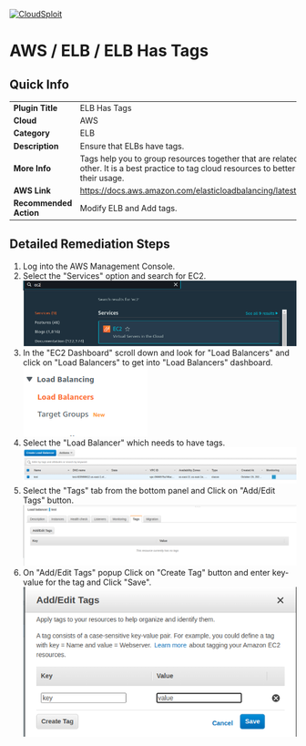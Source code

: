[![CloudSploit](https://cloudsploit.com/img/logo-new-big-text-100.png "CloudSploit")](https://cloudsploit.com)

# AWS / ELB / ELB Has Tags

## Quick Info

| | |
|-|-|
| **Plugin Title** | ELB Has Tags |
| **Cloud** | AWS |
| **Category** | ELB |
| **Description** | Ensure that ELBs have tags. |
| **More Info** |Tags help you to group resources together that are related to or associated with each other. It is a best practice to tag cloud resources to better organize and gain visibility into their usage. |
| **AWS Link** | https://docs.aws.amazon.com/elasticloadbalancing/latest/APIReference/API_AddTags.html |
| **Recommended Action** | Modify ELB and Add tags. |

## Detailed Remediation Steps
1. Log into the AWS Management Console.
2. Select the "Services" option and search for EC2. </br> <img src="/resources/aws/elb/elb-has-tags/step2.png"/>
3. In the "EC2 Dashboard" scroll down and look for "Load Balancers" and click on "Load Balancers" to get into "Load Balancers" dashboard.</br> <img src="/resources/aws/elb/elb-has-tags/step3.png"/>
4. Select the "Load Balancer" which needs to have tags. </br> <img src="/resources/aws/elb/elb-has-tags/step4.png"/>
5. Select the "Tags" tab from the bottom panel and Click on "Add/Edit Tags" button. </br> <img src="/resources/aws/elb/elb-has-tags/step5.png"/>
6. On "Add/Edit Tags" popup Click on "Create Tag" button and enter key-value for the tag and Click "Save".</br><img src="/resources/aws/elb/elb-has-tags/step6.png"/>
